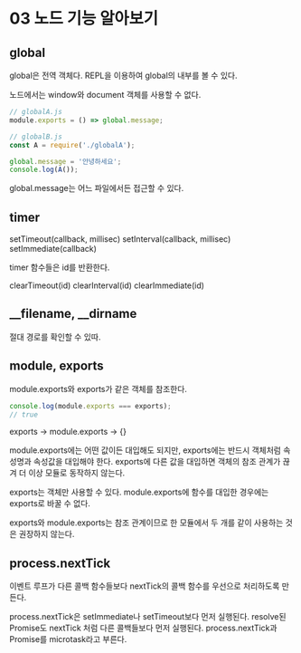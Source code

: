 # 03 노드 기능 알아보기

## global

global은 전역 객체다.
REPL을 이용하여 global의 내부를 볼 수 있다.

노드에서는 window와 document 객체를 사용할 수 없다.

```js
// globalA.js
module.exports = () => global.message;
```

```js
// globalB.js
const A = require('./globalA');

global.message = '안녕하세요';
console.log(A());
```

global.message는 어느 파일에서든 접근할 수 있다.

## timer

setTimeout(callback, millisec)
setInterval(callback, millisec)
setImmediate(callback)

timer 함수들은 id를 반환한다.

clearTimeout(id)
clearInterval(id)
clearImmediate(id)

## __filename, __dirname

절대 경로를 확인할 수 있따.

## module, exports

module.exports와 exports가 같은 객체를 참조한다.

```js
console.log(module.exports === exports);
// true
```

exports -> module.exports -> {}

module.exports에는 어떤 값이든 대입해도 되지만, exports에는 반드시 객체처럼 속성명과 속성값을 대입해야 한다.
exports에 다른 값을 대입하면 객체의 참조 관계가 끊겨 더 이상 모듈로 동작하지 않는다.

exports는 객체만 사용할 수 있다. module.exports에 함수를 대입한 경우에는 exports로 바꿀 수 없다.

exports와 module.exports는 참조 관계이므로 한 모듈에서 두 개를 같이 사용하는 것은 권장하지 않는다.

## process.nextTick

이벤트 루프가 다른 콜백 함수들보다 nextTick의 콜백 함수를 우선으로 처리하도록 만든다.

process.nextTick은 setImmediate나 setTimeout보다 먼저 실행된다.
resolve된 Promise도 nextTick 처럼 다른 콜백들보다 먼저 실행된다.
process.nextTick과 Promise를 microtask라고 부른다.
